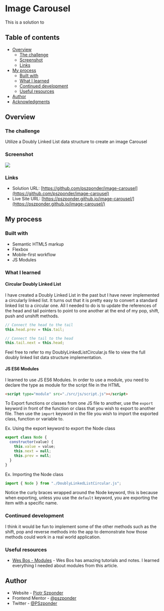 # Image Carousel

This is a solution to

## Table of contents

- [Overview](#overview)
  - [The challenge](#the-challenge)
  - [Screenshot](#screenshot)
  - [Links](#links)
- [My process](#my-process)
  - [Built with](#built-with)
  - [What I learned](#what-i-learned)
  - [Continued development](#continued-development)
  - [Useful resources](#useful-resources)
- [Author](#author)
- [Acknowledgments](#acknowledgments)

## Overview

### The challenge

Utilize a Doubly Linked List data structure to create an image Carousel

### Screenshot

![](./screenshot.jpg)

### Links

- Solution URL: [https://github.com/pszponder/image-carousel](https://github.com/pszponder/image-carousel)
- Live Site URL: [https://pszponder.github.io/image-carousel/](https://pszponder.github.io/image-carousel/)

## My process

### Built with

- Semantic HTML5 markup
- Flexbox
- Mobile-first workflow
- JS Modules

### What I learned

#### Circular Doubly Linked List

I have created a Doubly Linked List in the past but I have never implemented a circularly linked list. It turns out that it is pretty easy to convert a standard linked list to a circular one. All I needed to do is to update the references of the head and tail pointers to point to one another at the end of my pop, shift, push and unshift methods.

```js
// Connect the head to the tail
this.head.prev = this.tail;

// Connect the tail to the head
this.tail.next = this.head;
```

Feel free to refer to my DoublyLinkedListCircular.js file to view the full doubly linked list data structure implementation.

#### JS ES6 Modules

I learned to use JS ES6 Modules. In order to use a module, you need to declare the type as module for the script file in the HTML

```html
<script type="module" src="./src/js/script.js"></script>
```

To Export functions or classes from one JS file to another, use the `export` keyword in front of the function or class that you wish to export to another file. Then use the `import` keyword in the file you wish to import the exported class, function or variable to.

Ex. Using the export keyword to export the Node class

```js
export class Node {
  constructor(value) {
    this.value = value;
    this.next = null;
    this.prev = null;
  }
}
```

Ex. Importing the Node class

```js
import { Node } from "./DoublyLinkedListCircular.js";
```

Notice the curly braces wrapped around the Node keyword, this is because when exporting, unless you use the `default` keyword, you are exporting the item with a specific name.

### Continued development

I think it would be fun to implement some of the other methods such as the shift, pop and reverse methods into the app to demonstrate how those methods could work in a real world application.

### Useful resources

- [Wes Bos - Modules](https://wesbos.com/javascript/14-es-modules-and-structuring-larger-apps/78-modules) - Wes Bos has amazing tutorials and notes. I learned everything I needed about modules from this article.

## Author

- Website - [Piotr Szponder](https://github.com/pszponder)
- Frontend Mentor - [@pszponder](https://www.frontendmentor.io/profile/pszponder)
- Twitter - [@PSzponder](https://twitter.com/PSzponder)
